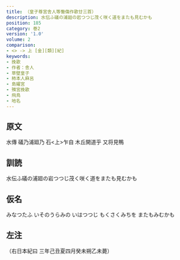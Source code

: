 ```yaml
---
title: （皇子尊宮舎人等慟傷作歌廿三首）
description: 水伝ふ礒の浦廻の岩つつじ茂く咲く道をまたも見むかも
position: 185
category: 巻2
version: '1.0'
volume: 2
comparison:
- <> -> 上 [金][類][紀]
keywords:
- 挽歌
- 作者：舎人
- 草壁皇子
- 柿本人麻呂
- 島嬥宮
- 殯宮挽歌
- 飛鳥
- 地名
---
```


## 原文

水傳 礒乃浦廻乃 石<上>乍自 木丘開道乎 又将見鴨

## 訓読

水伝ふ礒の浦廻の岩つつじ茂く咲く道をまたも見むかも

## 仮名

みなつたふ いそのうらみの いはつつじ もくさくみちを またもみむかも

## 左注

（右日本紀曰 三年己丑夏四月癸未朔乙未薨）
